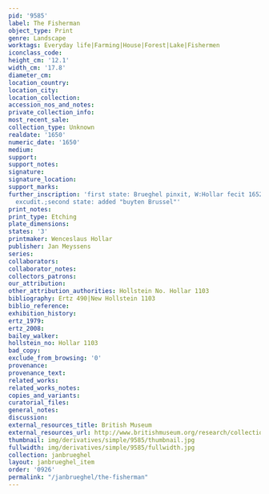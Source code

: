 ```yaml
---
pid: '9585'
label: The Fisherman
object_type: Print
genre: Landscape
worktags: Everyday life|Farming|House|Forest|Lake|Fishermen
iconclass_code:
height_cm: '12.1'
width_cm: '17.8'
diameter_cm:
location_country:
location_city:
location_collection:
accession_nos_and_notes:
private_collection_info:
most_recent_sale:
collection_type: Unknown
realdate: '1650'
numeric_date: '1650'
medium:
support:
support_notes:
signature:
signature_location:
support_marks:
further_inscription: 'first state: Brueghel pinxit, W:Hollar fecit 1652, I Meyssens
  excudit.;second state: added "buyten Brussel"'
print_notes:
print_type: Etching
plate_dimensions:
states: '3'
printmaker: Wenceslaus Hollar
publisher: Jan Meyssens
series:
collaborators:
collaborator_notes:
collectors_patrons:
our_attribution:
other_attribution_authorities: Hollstein No. Hollar 1103
bibliography: Ertz 490|New Hollstein 1103
biblio_reference:
exhibition_history:
ertz_1979:
ertz_2008:
bailey_walker:
hollstein_no: Hollar 1103
bad_copy:
exclude_from_browsing: '0'
provenance:
provenance_text:
related_works:
related_works_notes:
copies_and_variants:
curatorial_files:
general_notes:
discussion:
external_resources_title: British Museum
external_resources_url: http://www.britishmuseum.org/research/collection_online/collection_object_details.aspx
thumbnail: img/derivatives/simple/9585/thumbnail.jpg
fullwidth: img/derivatives/simple/9585/fullwidth.jpg
collection: janbrueghel
layout: janbrueghel_item
order: '0926'
permalink: "/janbrueghel/the-fisherman"
---
```

